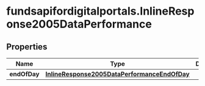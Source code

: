 # fundsapifordigitalportals.InlineResponse2005DataPerformance

## Properties

Name | Type | Description | Notes
------------ | ------------- | ------------- | -------------
**endOfDay** | [**InlineResponse2005DataPerformanceEndOfDay**](InlineResponse2005DataPerformanceEndOfDay.md) |  | [optional] 


